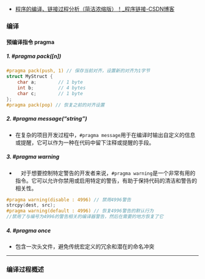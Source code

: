 - [程序的编译、链接过程分析（简洁浓缩版）！_程序链接-CSDN博客](https://blog.csdn.net/qq_40309666/article/details/136439029?spm=1001.2014.3001.5501)
### 编译
#### 预编译指令 pragma
##### 1. **#pragma pack([n])**
```c
#pragma pack(push, 1) // 保存当前对齐，设置新的对齐为1字节
struct MyStruct {
    char a;        // 1 byte
    int b;         // 4 bytes
    char c;        // 1 byte
};
#pragma pack(pop) // 恢复之前的对齐设置

```
##### 2. **#pragma message(“string”)**
- 在复杂的项目开发过程中，`#pragma message`用于在编译时输出自定义的信息或提醒，它可以作为一种在代码中留下注释或提醒的手段。
##### 3. **#pragma warning**
-  对于想要控制特定警告的开发者来说，`#pragma warning`是一个非常有用的指令。它可以允许你禁用或启用特定的警告，有助于保持代码的清洁和警告的相关性。
```c
#pragma warning(disable : 4996) // 禁用4996警告
strcpy(dest, src);
#pragma warning(default : 4996) // 恢复4996警告的默认行为
//禁用了与编号为4996的警告相关的编译器警告，然后在需要的地方恢复了它
```
##### 4. **#pragma once**
- 包含一次头文件，避免传统宏定义的冗余和潜在的命名冲突
---
### 编译过程概述
